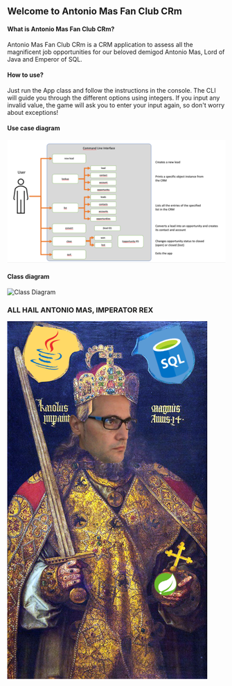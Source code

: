 ## Welcome to Antonio Mas Fan Club CRm

#### What is Antonio Mas Fan Club CRm?
Antonio Mas Fan Club CRm is a CRM application to assess all the magnificent job opportunities for our beloved demigod Antonio Mas, Lord of Java and Emperor of SQL.

#### How to use?
Just run the App class and follow the instructions in the console. The CLI will guide you through the different options using integers. If you input any invalid value, the game will ask you to enter your input again, so don't worry about exceptions!

#### Use case diagram

![img_2.png](img_2.png)


#### Class diagram

![Class Diagram](https://user-images.githubusercontent.com/108625085/191067536-237a21b4-04da-4ad2-9da2-839a8a96952c.png)


### ALL HAIL ANTONIO MAS, IMPERATOR REX

![img.png](img.png)
